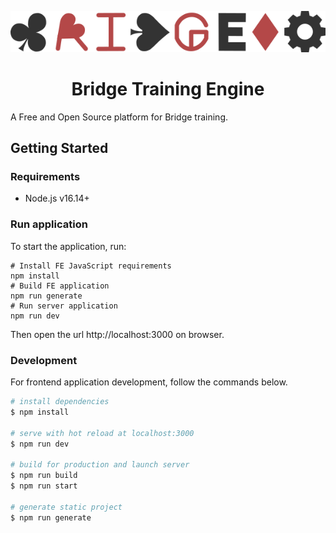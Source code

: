 <p align="center">
  <a href="https://github.com/davidemiceli/bridge-training-engine" target="_blank" rel="noopener noreferrer">
    <img src="assets/img/logo.png" alt="Bridge Training Engine">
  </a>
</p>
<h1 align="center">Bridge Training Engine</h1>

A Free and Open Source platform for Bridge training.


## Getting Started

### Requirements

- Node.js v16.14+

### Run application

To start the application, run:

```shell
# Install FE JavaScript requirements
npm install
# Build FE application
npm run generate
# Run server application
npm run dev
```

Then open the url http://localhost:3000 on browser.

### Development

For frontend application development, follow the commands below.

```bash
# install dependencies
$ npm install

# serve with hot reload at localhost:3000
$ npm run dev

# build for production and launch server
$ npm run build
$ npm run start

# generate static project
$ npm run generate
```
